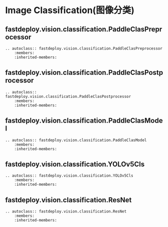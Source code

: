 # Image Classification(图像分类)

## fastdeploy.vision.classification.PaddleClasPreprocessor

```{eval-rst}
.. autoclass:: fastdeploy.vision.classification.PaddleClasPreprocessor
    :members:
    :inherited-members:
```

## fastdeploy.vision.classification.PaddleClasPostprocessor

```{eval-rst}
.. autoclass:: fastdeploy.vision.classification.PaddleClasPostprocessor
    :members:
    :inherited-members:
```

## fastdeploy.vision.classification.PaddleClasModel

```{eval-rst}
.. autoclass:: fastdeploy.vision.classification.PaddleClasModel
    :members:
    :inherited-members:
```

## fastdeploy.vision.classification.YOLOv5Cls

```{eval-rst}
.. autoclass:: fastdeploy.vision.classification.YOLOv5Cls
    :members:
    :inherited-members:
```

## fastdeploy.vision.classification.ResNet

```{eval-rst}
.. autoclass:: fastdeploy.vision.classification.ResNet
    :members:
    :inherited-members:
```

